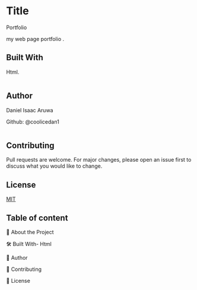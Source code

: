 # Title

Portfolio

my web page portfolio .


## Built With

Html.

```
```

## Author
Daniel Isaac Aruwa

Github: @coolicedan1


```
```

## Contributing

Pull requests are welcome. For major changes, please open an issue first
to discuss what you would like to change.

## License

[MIT](https://choosealicense.com/licenses/mit/)

## Table of content
📖 About the Project

🛠 Built With-
Html

👥 Author

 🤝 Contributing

📝 License


